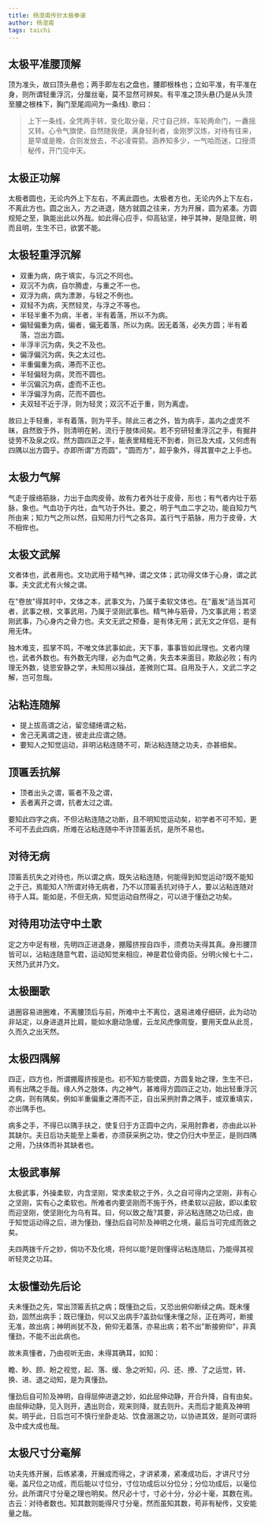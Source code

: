 ```yaml
---
title: 杨澄甫传抄太极拳谱
author: 杨澄甫
tags: taichi
---
```


## 太极平准腰顶解

顶为准头，故曰顶头悬也；两手即左右之盘也，腰即根株也；立如平准，有平准在身，则所谓轻重浮沉，分厘丝毫，莫不显然可辨矣。有平准之顶头悬(乃是从头顶至腰之根株下，胸门至尾闾间为一条线).
歌曰：

> 上下一条线，全凭两手转，变化取分毫，尺寸自己辨，车轮两命门，一纛摇又转。心令气旗使，自然随我便，满身轻利者，金刚罗汉炼，对待有往来，是早或是晚，合则发放去，不必凌霄箭。涵养知多少，一气哈而迷，口授须秘传，开门见中天。

## 太极正功解
太极者圆也，无论内外上下左右，不离此圆也。太极者方也，无论内外上下左右，不离此方也。圆之出入，方之进退，随方就圆之往来，方为开展，圆为紧凑。方圆规矩之至，孰能出此以外哉。如此得心应手，仰高钻坚，神乎其神，是隐显微，明而且明，生生不已，欲罢不能。

## 太极轻重浮沉解
* 双重为病，病于填实，与沉之不同也。
* 双沉不为病，自尔腾虚，与重之不一也。
* 双浮为病，病为漂渺，与轻之不例也。
* 双轻不为病，天然轻灵，与浮之不等也。
* 半轻半重不为病，半者，半有着落，所以不为病。
* 偏轻偏重为病，偏者，偏无着落，所以为病。因无着落，必失方圆；半有着落，岂出方圆。
* 半浮半沉为病，失之不及也。
* 偏浮偏沉为病，失之太过也。
* 半重偏重为病，滞而不正也。
* 半轻偏轻为病，灵而不圆也。
* 半沉偏沉为病，虚而不正也。
* 半浮偏浮为病，茫而不圆也。
* 夫双轻不近于浮，则为轻灵；双沉不近于重，则为离虚。

故曰上手轻重，半有着落，则为平手。除此三者之外，皆为病手，盖内之虚灵不昧，自然致于外，则清明在躬，流行于肢体间矣。若不穷研轻重浮沉之手，有掘井徒劳不及泉之叹。然方圆四正之手，能表里精粗无不到者，则已及大成，又何虑有四隅以出方圆乎。亦即所谓"方而圆"，"圆而方"，超乎象外，得其寰中之上手也。

## 太极力气解
气走于膜络筋脉，力出于血肉皮骨。故有力者外壮于皮骨，形也；有气者内壮于筋脉，象也。气血功于内壮，血气功于外壮。要之，明于气血二字之功，能自知力气所由来；知力气之所以然，自知用力行气之各异。盖行气于筋脉，用力于皮骨，大不相侔也。

## 太极文武解
文者体也，武者用也。文功武用于精气神，谓之文体；武功得文体于心身，谓之武事。夫文武尤有火候之谓。

在"卷放"得其时中，文体之本，武事文为，乃属于柔软文体也。在"蓄发"适当其可者，武事之根，文事武用，乃属于坚刚武事也。精气神与筋骨，乃文事武用；若坚刚武事，乃心身内之骨力也。夫文无武之预备，是有体无用；武无文之伴侣，是有用无体。

独木难支，孤掌不鸣，不唯文体武事如此，天下事，事事皆如此理也。文者内理也，武者外数也。有外数无内理，必为血气之勇，失去本来面目，欺敌必败；有内理无外数，徒思安静之学，未知用以操战，差微则亡耳。自用及于人，文武二字之解，岂可忽哉。

## 沾粘连随解
* 提上拔高谓之沾，留恋缱绻谓之粘，
* 舍己无离谓之连，彼走此应谓之随。
* 要知人之知觉运动，非明沾粘连随不可，斯沾粘连随之功夫，亦甚细矣。

## 顶匾丢抗解
* 顶者出头之谓，匾者不及之谓，
* 丢者离开之谓，抗者太过之谓。

要知此四字之病，不但沾粘连随之功断，且不明知觉运动矣，初学者不可不知，更不可不去此四病，所难在沾粘连随中不许顶匾丢抗，是所不易也。

## 对待无病
顶匾丢抗失之对待也，所以谓之病，既失沾粘连随，何能得到知觉运动?既不能知之于己，焉能知人?所谓对待无病者，乃不以顶匾丢抗对待于人，要以沾粘连随对待于人耳。能如是，不但无病，知觉运动自然得之，可以进于懂劲之功矣。

## 对待用功法守中土歌
定之方中足有根，先明四正进退身，掤履挤按自四手，须费功夫得其真。身形腰顶皆可以，沾粘连随意气君，运动知觉来相应，神是君位骨肉臣。分明火候七十二，天然乃武并乃文。

## 太极圈歌
退圈容易进圈难，不离腰顶后与前，所难中土不离位，退易进难仔细研，此为动功非站定，以身进退并比肩，能如水磨动急缓，云龙风虎像周旋，要用天盘从此觅，久而久之出天然。

## 太极四隅解
四正，四方也，所谓掤履挤按是也。初不知方能使圆，方圆复始之理，生生不已，焉有出隅之手哉。缘人外之肢体，内之神气，甚难得方圆四正之功，始出轻重浮沉之病，则有隅矣。例如半重偏重之滞而不正，自出采挒肘靠之隅手，或双重填实，亦出隅手也。

病多之手，不得已以隅手扶之，使复归于方正圆中之内，采用肘靠者，亦由此以补其缺尔。夫日后功夫能至上乘者，亦须获采挒之功，使之仍归大中至正，是则四隅之用，乃扶体而补其缺者也。

## 太极武事解
太极武事，外操柔软，内含坚刚，常求柔软之于外，久之自可得内之坚刚，非有心之坚刚，实有心之柔软也。所难者内要坚刚而不施于外，终柔软以迎敌，即以柔软而迎坚刚，使坚刚化为乌有耳。曰，何以致之哉?其要，非沾粘连随之功已成，由于知觉运动得之后，进为懂劲，懂劲后自可阶及神明之化境，最后当可完成而致之矣。

夫四两拨千斤之妙，倘功不及化境，将何以能?是则懂得沾粘连随后，乃能得其视听轻灵之功耳。
　
## 太极懂劲先后论
夫未懂劲之先，常出顶匾丢抗之病；既懂劲之后，又恐出俯仰断续之病。既未懂劲，固然出病手；既已懂劲，何以又出病手?盖劲似懂未懂之际，正在两可，断接无准，故出病；神明尚犹不及，俯仰无着落，亦易出病；若不出"断接俯仰"，非真懂劲，不能不出此病也。

故未真懂者，乃由视听无由，未得其确耳，如知：

瞻、眇、顾、盼之视觉，起、落、缓、急之听知，闪、还、撩、了之运觉，转、换、进、退之动知，是为真懂劲。

懂劲后自可阶及神明，自得屈伸进退之妙，如此屈伸动静，开合升降，自有由矣。由屈伸动静，见入则开，遇出则合，观来则降，就去则升。夫而后才能真及神明矣。明乎此，日后岂可不慎行坐卧走站、饮食溺溷之功，以协进其效，是则可谓将及中成大成也哉。

## 太极尺寸分毫解
功夫先练开展，后练紧凑，开展成而得之，才讲紧凑，紧凑成功后，才讲尺寸分毫。盖尺位之功成，而后能以寸位分，寸位功成后以分位分；分位功成后，以毫位分。此所谓尺寸分毫之理也明矣。然尺必十寸，寸必十分，分必十毫，其数在焉。古云：对待者数也。知其数则能得尺寸分毫，然而虽知其数，苟非有秘传，又安能量之哉。
